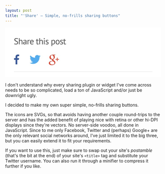 ```yaml
---
layout: post
title: "'Share' – Simple, no-frills sharing buttons"
---
```


!['Share' - Simple, no-frills sharing buttons](/public/img/2015-08-04-share-simple-no-frills-sharing-buttons/cover.jpg)

I don't understand why every sharing plugin or widget I've come across needs to be so complicated, load a ton of JavaScript and/or just be downright ugly.

I decided to make my own super simple, no-frills sharing buttons.

The icons are SVGs, so that avoids having another couple round-trips to the server and has the added benefit of playing nice with retina or other hi-DPI displays since they're vectors. No server-side voodoo, all done in JavaScript. Since to me only Facebook, Twitter and (perhaps) Google+ are the only relevant social networks around, I've just limited it to the big three, but you can easily extend it to fit your requirements.

If you want to use this, just make sure to swap out your site's *postamble* (that's the bit at the end) of your site's `<title>` tag and substitute your Twitter username. You can also run it through a minifier to compress it further if you like.

<script src="https://gist.github.com/ianmuscat/46958b29ba38b9630b6f.js"></script>
 